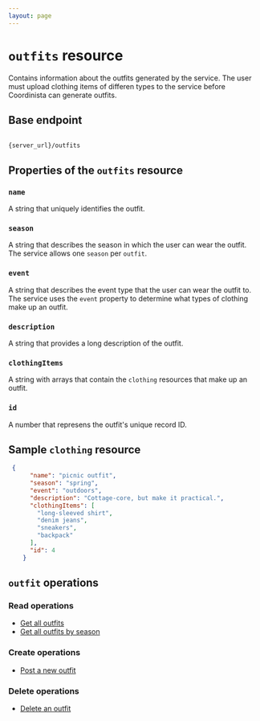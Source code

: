 ```yaml
---
layout: page
---
```


# `outfits` resource

Contains information about the outfits generated by the service. The user must upload clothing items of differen types to the service before Coordinista can generate outfits.

## Base endpoint

```shell

{server_url}/outfits
```

## Properties of the `outfits` resource

### `name`

A string that uniquely identifies the outfit.

### `season`

A string that describes the season in which the user can wear the outfit. The service allows one `season` per `outfit`.

### `event`

A string that describes the event type that the user can wear the outfit to. The service uses the `event` property to determine what types of clothing make up an outfit.

### `description`

A string that provides a long description of the outfit.

### `clothingItems`

A string with arrays that contain the `clothing` resources that make up an outfit.

### `id`

A number that represens the outfit's unique record ID.

## Sample `clothing` resource

``` json
 {
      "name": "picnic outfit",
      "season": "spring",
      "event": "outdoors",
      "description": "Cottage-core, but make it practical.",
      "clothingItems": [
        "long-sleeved shirt",
        "denim jeans",
        "sneakers",
        "backpack"
      ],
      "id": 4
    }
```

## `outfit` operations

### Read operations

* [Get all outfits](outfits-get-all-outfits.md)
* [Get all outfits by season](outfits-get-all-outfits-by-season.md)

### Create operations

* [Post a new outfit](outfits-post-a-new-outfit.md)

### Delete operations

* [Delete an outfit](outfits-delete-an-outfit.md)

